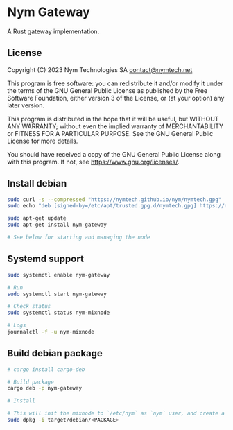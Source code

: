 <!--
Copyright 2023 - Nym Technologies SA <contact@nymtech.net>
SPDX-License-Identifier: GPL-3.0-only
-->

# Nym Gateway

A Rust gateway implementation.

## License

Copyright (C) 2023 Nym Technologies SA <contact@nymtech.net>

This program is free software: you can redistribute it and/or modify
it under the terms of the GNU General Public License as published by
the Free Software Foundation, either version 3 of the License, or
(at your option) any later version.

This program is distributed in the hope that it will be useful,
but WITHOUT ANY WARRANTY; without even the implied warranty of
MERCHANTABILITY or FITNESS FOR A PARTICULAR PURPOSE.  See the
GNU General Public License for more details.

You should have received a copy of the GNU General Public License
along with this program.  If not, see <https://www.gnu.org/licenses/>.

## Install debian

```bash
sudo curl -s --compressed "https://nymtech.github.io/nym/nymtech.gpg" | gpg --dearmor | sudo tee /etc/apt/trusted.gpg.d/nymtech.gpg > /dev/null
sudo echo "deb [signed-by=/etc/apt/trusted.gpg.d/nymtech.gpg] https://nymtech.github.io/nym/ /" > nymtech.list

sudo apt-get update
sudo apt-get install nym-gateway

# See below for starting and managing the node
```

## Systemd support

```bash
sudo systemctl enable nym-gateway

# Run 
sudo systemctl start nym-gateway

# Check status
sudo systemctl status nym-mixnode

# Logs
journalctl -f -u nym-mixnode

```

## Build debian package

```bash 
# cargo install cargo-deb

# Build package
cargo deb -p nym-gateway

# Install

# This will init the mixnode to `/etc/nym` as `nym` user, and create a systemd service
sudo dpkg -i target/debian/<PACKAGE>
```